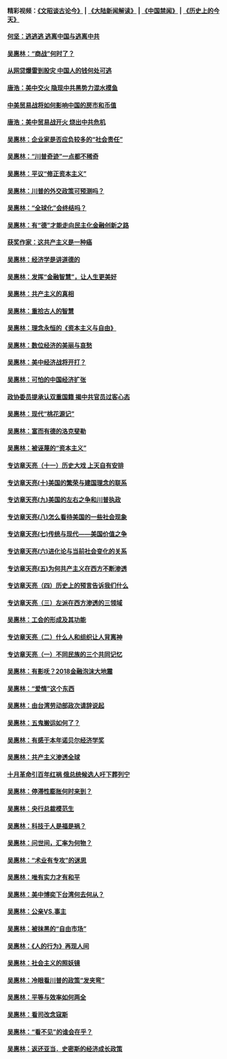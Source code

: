 #### 精彩视频：[《文昭谈古论今》](https://github.com/gfw-breaker/wenzhao/blob/master/README.md?t=12012131) | [《大陆新闻解读》](https://github.com/gfw-breaker/ntdtv-comedy/blob/master/README.md?t=12012131) | [《中国禁闻》](https://github.com/gfw-breaker/ntdtv-news/blob/master/README.md?t=12012131) | [《历史上的今天》](https://github.com/gfw-breaker/today-in-history/blob/master/README.md?t=12012131) 

#### [何坚：逃逃逃 逃离中国与逃离中共](../pages/nsc423/n10592891.md?t=12012131) 

#### [吴惠林：“商战”何时了？](../pages/nsc423/n10573558.md?t=12012131) 

#### [从网贷爆雷到股灾 中国人的钱何处可逃](../pages/nsc423/n10572800.md?t=12012131) 

#### [唐浩：美中交火 隐现中共黑势力混水摸鱼](../pages/nsc423/n10544040.md?t=12012131) 

#### [中美贸易战将如何影响中国的房市和币值](../pages/nsc423/n10543697.md?t=12012131) 

#### [唐浩：美中贸易战开火 烧出中共危机](../pages/nsc423/n10540126.md?t=12012131) 

#### [吴惠林：企业家是否应负较多的“社会责任”](../pages/nsc423/n10535022.md?t=12012131) 

#### [吴惠林：“川普奇迹”一点都不稀奇](../pages/nsc423/n10512808.md?t=12012131) 

#### [吴惠林：平议“修正资本主义”](../pages/nsc423/n10495724.md?t=12012131) 

#### [吴惠林：川普的外交政策可预测吗？](../pages/nsc423/n10462387.md?t=12012131) 

#### [吴惠林：“全球化”会终结吗？](../pages/nsc423/n10452838.md?t=12012131) 

#### [吴惠林：有“德”才能走向民主化金融创新之路](../pages/nsc423/n10432292.md?t=12012131) 

#### [获奖作家：这共产主义是一种癌](../pages/nsc423/n10431541.md?t=12012131) 

#### [吴惠林：经济学是讲道德的](../pages/nsc423/n10398014.md?t=12012131) 

#### [吴惠林：发挥“金融智慧”，让人生更美好](../pages/nsc423/n10375019.md?t=12012131) 

#### [吴惠林：共产主义的真相](../pages/nsc423/n10351394.md?t=12012131) 

#### [吴惠林：重拾古人的智慧](../pages/nsc423/n10337691.md?t=12012131) 

#### [吴惠林：理念永恒的《资本主义与自由》](../pages/nsc423/n10316274.md?t=12012131) 

#### [吴惠林：数位经济的美丽与哀愁](../pages/nsc423/n10292946.md?t=12012131) 

#### [吴惠林：美中经济战将开打？](../pages/nsc423/n10258825.md?t=12012131) 

#### [吴惠林：可怕的中国经济扩张](../pages/nsc423/n10219147.md?t=12012131) 

#### [政协委员提承认双重国籍 揭中共官员过客心态](../pages/nsc423/n10208809.md?t=12012131) 

#### [吴惠林：现代“桃花源记”](../pages/nsc423/n10185234.md?t=12012131) 

#### [吴惠林：富而有德的洛克斐勒](../pages/nsc423/n10142264.md?t=12012131) 

#### [吴惠林：被诬蔑的“资本主义”](../pages/nsc423/n10124816.md?t=12012131) 

#### [专访章天亮（十一）历史大戏 上天自有安排](../pages/nsc423/n10094905.md?t=12012131) 

#### [专访章天亮(十)美国的繁荣与建国理念的联系](../pages/nsc423/n10094899.md?t=12012131) 

#### [专访章天亮(九)美国的左右之争和川普执政](../pages/nsc423/n10094889.md?t=12012131) 

#### [专访章天亮(八)怎么看待美国的一些社会现象](../pages/nsc423/n10094857.md?t=12012131) 

#### [专访章天亮(七)传统与现代——美国价值之争](../pages/nsc423/n10093140.md?t=12012131) 

#### [专访章天亮(六)进化论与当前社会变化的关系](../pages/nsc423/n10092036.md?t=12012131) 

#### [专访章天亮(五)为何共产主义在西方不断渗透](../pages/nsc423/n10083620.md?t=12012131) 

#### [专访章天亮（四）历史上的预言告诉我们什么](../pages/nsc423/n10083606.md?t=12012131) 

#### [专访章天亮（三）左派在西方渗透的三领域](../pages/nsc423/n10081115.md?t=12012131) 

#### [吴惠林：工会的形成及其功能](../pages/nsc423/n10080633.md?t=12012131) 

#### [专访章天亮（二）什么人和组织让人背离神](../pages/nsc423/n10076637.md?t=12012131) 

#### [专访章天亮（一）不同民族的三个共同记忆](../pages/nsc423/n10074188.md?t=12012131) 

#### [吴惠林：有影呒？2018金融泡沫大地震](../pages/nsc423/n10040534.md?t=12012131) 

#### [吴惠林：“爱情”这个东西](../pages/nsc423/n10019423.md?t=12012131) 

#### [吴惠林：由台湾劳动部政次请辞说起](../pages/nsc423/n9979679.md?t=12012131) 

#### [吴惠林：五鬼搬运如何了？](../pages/nsc423/n9925338.md?t=12012131) 

#### [吴惠林：有感于本年诺贝尔经济学奖](../pages/nsc423/n9871883.md?t=12012131) 

#### [吴惠林：共产主义渗透全球](../pages/nsc423/n9812748.md?t=12012131) 

#### [十月革命引百年红祸 俄总统候选人吁下葬列宁](../pages/nsc423/n9810182.md?t=12012131) 

#### [吴惠林：停滞性膨胀何时来到？](../pages/nsc423/n9764136.md?t=12012131) 

#### [吴惠林：央行总裁模范生](../pages/nsc423/n9728134.md?t=12012131) 

#### [吴惠林：科技于人是福是祸？](../pages/nsc423/n9672982.md?t=12012131) 

#### [吴惠林：问世间，汇率为何物？](../pages/nsc423/n9621788.md?t=12012131) 

#### [吴惠林：“术业有专攻”的迷思](../pages/nsc423/n9580363.md?t=12012131) 

#### [吴惠林：唯有实力才有和平](../pages/nsc423/n9529599.md?t=12012131) 

#### [吴惠林：美中博奕下台湾何去何从？](../pages/nsc423/n9483598.md?t=12012131) 

#### [吴惠林：公亲VS.事主](../pages/nsc423/n9425637.md?t=12012131) 

#### [吴惠林：被抹黑的“自由市场”](../pages/nsc423/n9351545.md?t=12012131) 

#### [吴惠林：《人的行为》再现人间](../pages/nsc423/n9296339.md?t=12012131) 

#### [吴惠林：社会主义的照妖镜](../pages/nsc423/n9243460.md?t=12012131) 

#### [吴惠林：冷眼看川普的政策“发夹弯”](../pages/nsc423/n9120684.md?t=12012131) 

#### [吴惠林：平等与效率如何两全](../pages/nsc423/n9075430.md?t=12012131) 

#### [吴惠林：看司改念寇斯](../pages/nsc423/n9024915.md?t=12012131) 

#### [吴惠林：“看不见”的谁会在乎？](../pages/nsc423/n8977488.md?t=12012131) 

#### [吴惠林：返还亚当．史密斯的经济成长政策](../pages/nsc423/n8931896.md?t=12012131) 

